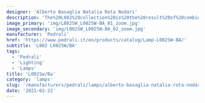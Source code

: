 ```yaml
---
designer: 'Alberto Basaglia Natalia Rota Nodari'
description: 'The%20L002%20collection%20is%20the%20result%20of%20combining%20two%20moulded%20polycarbonate%20shells%20and%20it%20stands%20out%20for%20its%20soft%20and%20sinuous%20shapes.%20Suspension%20lamp%20with%20two%20injection%20moulded%20polycarbonate%20diffusers%20%D8%20520mm.%0A%0A%A0'
image_primary: 'img/L002SW_L002SW-BA_01_zoom.jpg'
image_secondary: 'img/L002SW_L002SW-BA_02_zoom.jpg'
manufacturer: 'Pedrali'
href: 'https://www.pedrali.it/en/products/catalog/Lamp-L002SW-BA/'
subtitle: 'L002 L002SW/BA'
tags:
  - 'Pedrali'
  - 'Lighting'
  - 'Lamps'
title: 'L002Sw/Ba'
category: 'lamps'
slug: '/manufacturers/pedrali/lamps/alberto-basaglia-natalia-rota-nodari-l-002-sw-ba'
date: '2021-02-22'
---
```

